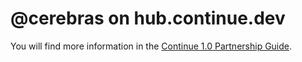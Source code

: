 # @cerebras on hub.continue.dev

You will find more information in the [Continue 1.0 Partnership Guide](https://continuedev.notion.site/Continue-1-0-Partnership-Guide-1811d55165f7802686fcd0b70464e778).
